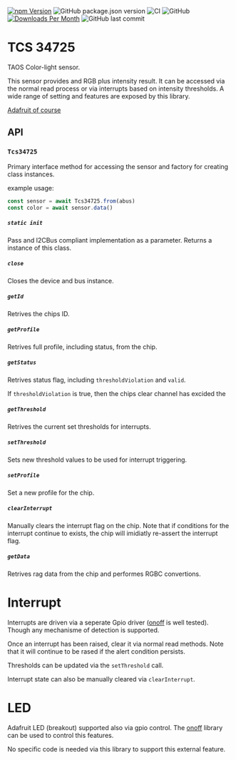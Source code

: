 [![npm Version](http://img.shields.io/npm/v/@johntalton/tcs34725.svg)](https://www.npmjs.com/package/@johntalton/tcs34725)
![GitHub package.json version](https://img.shields.io/github/package-json/v/johntalton/tcs34725)
![CI](https://github.com/johntalton/tcs34725/workflows/CI/badge.svg?branch=main&event=push)
![GitHub](https://img.shields.io/github/license/johntalton/tcs34725)
[![Downloads Per Month](http://img.shields.io/npm/dm/@johntalton/tcs34725.svg)](https://www.npmjs.com/package/@johntalton/tcs34725)
![GitHub last commit](https://img.shields.io/github/last-commit/johntalton/tcs34725)

# TCS 34725

TAOS Color-light sensor.

This sensor provides and RGB plus intensity result.  It can be accessed via the normal read process or via interrupts based on intensity thresholds.  A wide range of setting and features are exposed by this library.

[Adafruit of course](https://www.adafruit.com/product/1334)

## API

### ```Tcs34725```

Primary interface method for accessing the sensor and factory for creating class instances.

example usage:

```javascript
const sensor = await Tcs34725.from(abus)
const color = await sensor.data()
```

##### ```static init```

Pass and I2CBus compliant implementation as a parameter.
Returns a instance of this class.

##### ```close```

Closes the device and bus instance.

##### ```getId```

Retrives the chips ID.

##### ```getProfile```

Retrives full profile, including status, from the chip.

##### ```getStatus```

Retrives status flag, including ```thresholdViolation``` and ```valid```.

If ```thresholdViolation``` is true, then the chips clear channel has excided the


##### ```getThreshold```

Retrives the current set thresholds for interrupts.

##### ```setThreshold```

Sets new threshold values to be used for interrupt triggering.

##### ```setProfile```

Set a new profile for the chip.

##### ```clearInterrupt```

Manually clears the interrupt flag on the chip.  Note that if conditions for the interrupt continue to exists, the chip will imidiatly re-assert the interrupt flag.

##### ```getData```

Retrives rag data from the chip and performes RGBC convertions.


# Interrupt

Interrupts are driven via a seperate Gpio driver ([onoff](../fivdi/onoff) is well tested).  Though any mechanisme of detection is supported.

Once an interrupt has been raised, clear it via normal read methods. Note that it will continue to be rased if the alert condition persists.

Thresholds can be updated via the `setThreshold` call.

Interrupt state can also be manually cleared via `clearInterrupt`.

# LED

Adafruit LED (breakout) supported also via gpio control.  The [onoff](../fivdi/onoff) library can be used to control this features.

No specific code is needed via this library to support this external feature.
